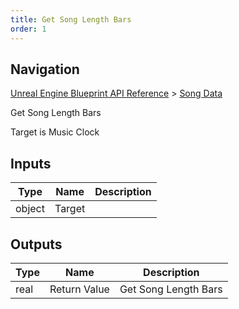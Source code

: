 ```yaml
---
title: Get Song Length Bars
order: 1
---
```

## Navigation

[Unreal Engine Blueprint API Reference](https://dev.epicgames.com/documentation/en-us/unreal-engine/BlueprintAPI) > [Song Data](https://dev.epicgames.com/documentation/en-us/unreal-engine/BlueprintAPI/SongData)

Get Song Length Bars

Target is Music Clock

## Inputs

| Type | Name | Description |
| --- | --- | --- |
| object | Target |  |

## Outputs

| Type | Name | Description |
| --- | --- | --- |
| real | Return Value | Get Song Length Bars |

